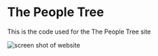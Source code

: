 # The People Tree

This is the code used for the The People Tree site

![screen shot of website](https://raw.githubusercontent.com/sambodo7/The-People-Tree/master/assests/the_site.png) 

